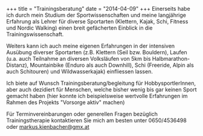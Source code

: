 +++
title = "Trainingsberatung"
date = "2014-04-09"
+++
Einerseits habe ich  durch mein Studium der Sportwissenschaften und meine langjährige Erfahrung als Lehrer für diverse Sportarten (Klettern, Kajak, Schi, Fitness und Nordic Walking) einen breit gefächerten Einblick in die Trainingswissenschaft.


Weiters kann ich auch meine eigenen Erfahrungen in der intensiven Ausübung diverser Sportarten (z.B. Klettern (Seil bzw. Bouldern), Laufen (u.a. auch Teilnahme an diversen Volksläufen von 5km bis Halbmarathon- Distanz), Mountainbike (Enduro als auch Downhill), Schi (Freeride, Alpin als auch Schitouren) und Wildwasserkajak) einfliessen lassen.


Ich biete auf Wunsch Trainingsberatung/begleitung für HobbysportlerInnen, aber  auch dezidiert für Menschen, welche bisher wenig bis gar keinen Sport gemacht haben (hier konnte ich beispielsweise wertvolle Erfahrungen im Rahmen des Projekts "Vorsorge aktiv" machen)


Für Terminvereinbarungen oder generellen Fragen bezüglich Trainingstherapie kontaktieren Sie mich am besten unter 0650/4536498 oder markus.kienbacher@gmx.at